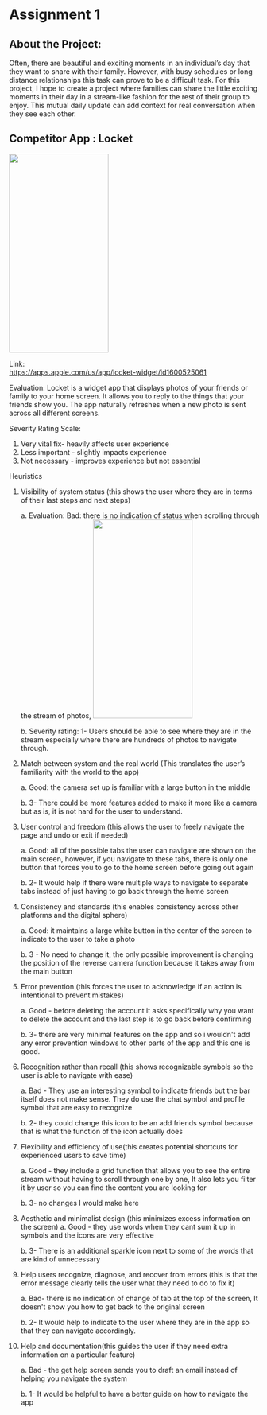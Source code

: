 # Assignment 1 

## About the Project: 
 Often, there are beautiful and exciting moments in an individual’s day that they want to share with their family. However, with busy schedules or long distance relationships this task can prove to be a difficult task. For this project, I hope to create a project where families can share the little exciting moments in their day in a stream-like fashion for the rest of their group to enjoy. This mutual daily update can add context for real conversation when they see each other. 

## Competitor App : Locket 

<img src = "https://github.com/aliakoe1/DH110-ALIAKOE/blob/main/locket/IMG_3083.PNG?raw=true" width = "200" height = "400" >

Link:  
https://apps.apple.com/us/app/locket-widget/id1600525061

Evaluation: 
Locket is a widget app that displays photos of your friends or family to your home screen. It allows you to reply to the things that your friends show you. The app naturally refreshes when a new photo is sent across all different screens. 

Severity Rating Scale: 
1. Very vital fix- heavily affects user experience 
2. Less important - slightly impacts experience 
3. Not necessary - improves experience but not essential

Heuristics

1. Visibility of system status (this shows the user where they are in terms of their last steps and next steps)
   
     a. Evaluation: Bad: there is no indication of status when scrolling through the stream of photos, 
     <img src ="https://github.com/aliakoe1/DH110-ALIAKOE/blob/main/locket/IMG_3085.PNG?raw=true" width = "200" height = "400" >
     
     b. Severity rating: 1- Users should be able to see where they are in the stream especially where there are hundreds of photos to navigate  through.
     


2. Match between system and the real world (This translates the user’s familiarity with the world to the app) 

     a. Good: the camera set up is familiar with a large button in the middle 
     
     b. 3- There could be more features added to make it more like a camera but as is, it is not hard for the user to understand. 
     
     
     
3. User control and freedom (this allows the user to freely navigate the page and undo or exit if needed)

     a. Good: all of the possible tabs the user can navigate are shown on the main screen, however, if you navigate to these tabs, there is only one button that forces you to go to the home screen before going out again
     
     b. 2- It would help if there were multiple ways to navigate to separate tabs instead of just having to go back through the home screen 
     
     

4. Consistency and standards (this enables consistency across other platforms and the digital sphere)

     a. Good: it maintains a large white button in the center of the screen to indicate to the user to take a photo 
     
     b. 3 - No need to change it, the only possible improvement is changing the position of the reverse camera function because it takes away from the main button
     
     
     
5. Error prevention (this forces the user to acknowledge if an action is intentional to prevent mistakes)

     a. Good - before deleting the account it asks specifically why you want to delete the account and the last step is to go back before confirming 
     
     b. 3- there are very minimal features on the app and so i wouldn't add any error prevention windows to other parts of the app and this one is good. 
     
     
     
6. Recognition rather than recall (this shows recognizable symbols so the user is able to navigate with ease)

      a. Bad - They use an interesting symbol to indicate friends but the bar itself does not make sense. They do use the chat symbol and profile symbol that are easy to recognize
     
      b. 2- they could change this icon to be an add friends symbol because that is what the function of the icon actually does 
      
      

7. Flexibility and efficiency of use(this creates potential shortcuts for experienced users to save time) 
     
      a. Good - they include a grid function that allows you to see the entire stream without having to scroll through one by one, It also lets you filter it by user so you can find the content you are looking for 
      
      b. 3- no changes I would make here
      
8. Aesthetic and minimalist design (this minimizes excess information on the screen) 
      a. Good - they use words when they cant sum it up in symbols and the icons are very effective 
       
      b. 3- There is an additional sparkle icon next to some of the words that are kind of unnecessary  
       
       
       
9. Help users recognize, diagnose, and recover from errors (this is that the error message clearly tells the user what they need to do to fix it) 
        
      a. Bad- there is no indication of change of tab at the top of the screen, It doesn't show you how to get back to the original screen
        
      b. 2- It would help to indicate to the user where they are in the app so that they can navigate accordingly.
        
        
10. Help and documentation(this guides the user if they need extra information on a particular feature) 

      a. Bad - the get help screen sends you to draft an email instead of helping you navigate the system 
        
      b. 1- It would be helpful to have a better guide on how to navigate the app 
        
    

